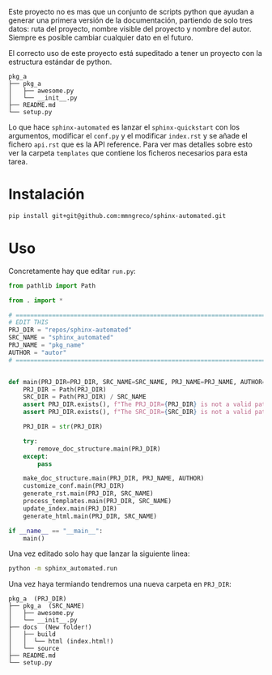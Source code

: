 Este proyecto no es mas que un conjunto de scripts python que ayudan a generar
una primera versión de la documentación, partiendo de solo tres datos: ruta del
proyecto, nombre visible del proyecto y nombre del autor. Siempre es posible
cambiar cualquier dato en el futuro.

El correcto uso de este proyecto está supeditado a tener un proyecto con la
estructura estándar de python.

```
pkg_a
├── pkg_a
│   ├── awesome.py
│   └── __init__.py
├── README.md
└── setup.py

```

Lo que hace `sphinx-automated` es lanzar el `sphinx-quickstart` con los
argumentos, modificar el `conf.py` y el modificar `index.rst` y  se añade el
fichero `api.rst` que es la API reference. Para ver mas detalles sobre esto ver
la carpeta `templates` que contiene los ficheros necesarios para esta tarea.

# Instalación

```bash
pip install git+git@github.com:mmngreco/sphinx-automated.git
```

# Uso

Concretamente hay que editar `run.py`:

```python
from pathlib import Path

from . import *

# ========================================================================
# EDIT THIS
PRJ_DIR = "repos/sphinx-automated"
SRC_NAME = "sphinx_automated"
PRJ_NAME = "pkg_name"
AUTHOR = "autor"
# =========================================================================


def main(PRJ_DIR=PRJ_DIR, SRC_NAME=SRC_NAME, PRJ_NAME=PRJ_NAME, AUTHOR=AUTHOR):
    PRJ_DIR = Path(PRJ_DIR)
    SRC_DIR = Path(PRJ_DIR) / SRC_NAME
    assert PRJ_DIR.exists(), f"The PRJ_DIR={PRJ_DIR} is not a valid path."
    assert PRJ_DIR.exists(), f"The SRC_DIR={SRC_DIR} is not a valid path."

    PRJ_DIR = str(PRJ_DIR)

    try:
        remove_doc_structure.main(PRJ_DIR)
    except:
        pass

    make_doc_structure.main(PRJ_DIR, PRJ_NAME, AUTHOR)
    customize_conf.main(PRJ_DIR)
    generate_rst.main(PRJ_DIR, SRC_NAME)
    process_templates.main(PRJ_DIR, SRC_NAME)
    update_index.main(PRJ_DIR)
    generate_html.main(PRJ_DIR, SRC_NAME)

if __name__ == "__main__":
    main()

```

Una vez editado solo hay que lanzar la siguiente linea:

```bash
python -m sphinx_automated.run
```

Una vez haya termiando tendremos una nueva carpeta en `PRJ_DIR`:


```
pkg_a  (PRJ_DIR)
├── pkg_a  (SRC_NAME)
│   ├── awesome.py
│   └── __init__.py
├── docs  (New folder!)
│   ├── build
│   │  └── html (index.html!)
│   └── source
├── README.md
└── setup.py

```
